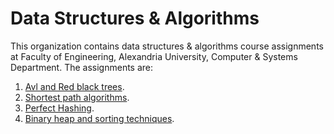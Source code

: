 # Data Structures & Algorithms
This organization contains data structures & algorithms course assignments at Faculty of Engineering, Alexandria University, Computer & Systems Department.
The assignments are:
1. [Avl and Red black trees](https://github.com/DSA-2-labs/AVL_RedBlack_Trees).
2. [Shortest path algorithms](https://github.com/DSA-2-labs/Shortest_Paths).
3. [Perfect Hashing](https://github.com/DSA-2-labs/Perfect-Hashing).
4. [Binary heap and sorting techniques](https://github.com/DSA-2-labs/BinaryHeap-Sorting).
